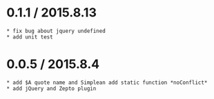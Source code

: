 0.1.1 / 2015.8.13
=====================
    * fix bug about jquery undefined
    * add unit test
0.0.5 / 2015.8.4
=====================
    * add $A quote name and Simplean add static function *noConflict*
    * add jQuery and Zepto plugin
